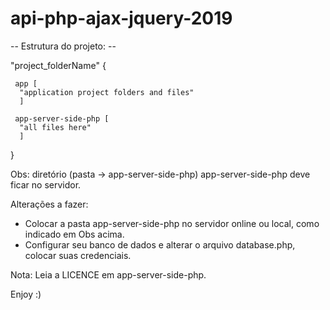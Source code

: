 # api-php-ajax-jquery-2019

-- Estrutura do projeto: --

"project_folderName" {

     app [
      "application project folders and files"
      ]

     app-server-side-php [
      "all files here"
      ]
      
 }

Obs: diretório (pasta -> app-server-side-php) app-server-side-php deve ficar no servidor.

Alterações a fazer:
- Colocar a pasta app-server-side-php no servidor online ou local, como indicado em Obs acima.
- Configurar seu banco de dados e alterar o arquivo database.php, colocar suas credenciais.

Nota: Leia a LICENCE em app-server-side-php.

Enjoy :)
